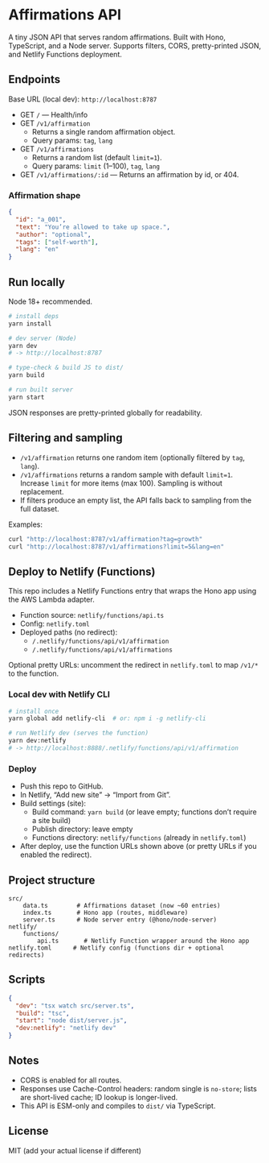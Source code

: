 # Affirmations API

A tiny JSON API that serves random affirmations. Built with Hono, TypeScript, and a Node server. Supports filters, CORS, pretty-printed JSON, and Netlify Functions deployment.

## Endpoints

Base URL (local dev): `http://localhost:8787`

- GET `/` — Health/info
- GET `/v1/affirmation`
  - Returns a single random affirmation object.
  - Query params: `tag`, `lang`
- GET `/v1/affirmations`
  - Returns a random list (default `limit=1`).
  - Query params: `limit` (1–100), `tag`, `lang`
- GET `/v1/affirmations/:id` — Returns an affirmation by id, or 404.

### Affirmation shape

```json
{
  "id": "a_001",
  "text": "You’re allowed to take up space.",
  "author": "optional",
  "tags": ["self-worth"],
  "lang": "en"
}
```

## Run locally

Node 18+ recommended.

```bash
# install deps
yarn install

# dev server (Node)
yarn dev
# -> http://localhost:8787

# type-check & build JS to dist/
yarn build

# run built server
yarn start
```

JSON responses are pretty-printed globally for readability.

## Filtering and sampling

- `/v1/affirmation` returns one random item (optionally filtered by `tag`, `lang`).
- `/v1/affirmations` returns a random sample with default `limit=1`. Increase `limit` for more items (max 100). Sampling is without replacement.
- If filters produce an empty list, the API falls back to sampling from the full dataset.

Examples:

```bash
curl "http://localhost:8787/v1/affirmation?tag=growth"
curl "http://localhost:8787/v1/affirmations?limit=5&lang=en"
```

## Deploy to Netlify (Functions)

This repo includes a Netlify Functions entry that wraps the Hono app using the AWS Lambda adapter.

- Function source: `netlify/functions/api.ts`
- Config: `netlify.toml`
- Deployed paths (no redirect):
  - `/.netlify/functions/api/v1/affirmation`
  - `/.netlify/functions/api/v1/affirmations`

Optional pretty URLs: uncomment the redirect in `netlify.toml` to map `/v1/*` to the function.

### Local dev with Netlify CLI

```bash
# install once
yarn global add netlify-cli  # or: npm i -g netlify-cli

# run Netlify dev (serves the function)
yarn dev:netlify
# -> http://localhost:8888/.netlify/functions/api/v1/affirmation
```

### Deploy

- Push this repo to GitHub.
- In Netlify, “Add new site” → “Import from Git”.
- Build settings (site):
  - Build command: `yarn build` (or leave empty; functions don’t require a site build)
  - Publish directory: leave empty
  - Functions directory: `netlify/functions` (already in `netlify.toml`)
- After deploy, use the function URLs shown above (or pretty URLs if you enabled the redirect).

## Project structure

```
src/
	data.ts        # Affirmations dataset (now ~60 entries)
	index.ts       # Hono app (routes, middleware)
	server.ts      # Node server entry (@hono/node-server)
netlify/
	functions/
		api.ts       # Netlify Function wrapper around the Hono app
netlify.toml      # Netlify config (functions dir + optional redirects)
```

## Scripts

```json
{
  "dev": "tsx watch src/server.ts",
  "build": "tsc",
  "start": "node dist/server.js",
  "dev:netlify": "netlify dev"
}
```

## Notes

- CORS is enabled for all routes.
- Responses use Cache-Control headers: random single is `no-store`; lists are short-lived cache; ID lookup is longer-lived.
- This API is ESM-only and compiles to `dist/` via TypeScript.

## License

MIT (add your actual license if different)
